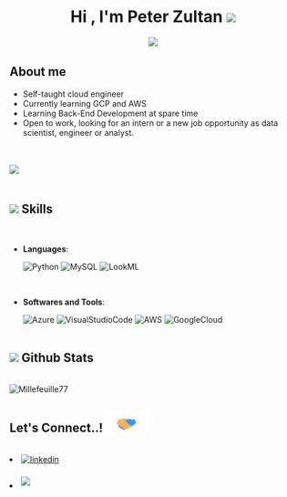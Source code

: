 
<h1 align="center"><b>Hi , I'm Peter Zultan </b><img src="https://media.giphy.com/media/hvRJCLFzcasrR4ia7z/giphy.gif" width="35"></h1>

<p align="center">
  <img src="https://readme-typing-svg.herokuapp.com?font=Time+New+Roman&color=cyan&size=25&center=true&vCenter=true&width=600&height=100&lines=Welcome..&hearts;++;Data+Enthusiast,;Data+Scientist,;Cloud+Engineer+Newbie,;Active+Learner/Researcher"></a>
</p>

## **About me**

- Self-taught cloud engineer
- Currently learning GCP and AWS
- Learning Back-End Development at spare time
- Open to work, looking for an intern or a new job opportunity as data scientist, engineer or analyst.

<br><br>
<img src="https://user-images.githubusercontent.com/73097560/115834477-dbab4500-a447-11eb-908a-139a6edaec5c.gif"><br><br>

## <img src="https://media2.giphy.com/media/QssGEmpkyEOhBCb7e1/giphy.gif?cid=ecf05e47a0n3gi1bfqntqmob8g9aid1oyj2wr3ds3mg700bl&rid=giphy.gif" width ="25"><b> Skills</b>
<br>

<p align="center">

- **Languages**:
    
    ![Python](https://img.shields.io/badge/Python-FFD43B?style=for-the-badge&logo=python&logoColor=blue)
    ![MySQL](https://img.shields.io/badge/MySQL-d3d3d3.svg?style=for-the-badge&logo=mysql&logoColor=blue)
    ![LookML](https://img.shields.io/badge/Looker-f5f5f5.svg?style=for-the-badge&logo=looker&logoColor=red)

<br>

- **Softwares and Tools**:
    
    ![Azure](https://img.shields.io/badge/Azure_ML-0078D7?style=for-the-badge&logo=azure-devops&logoColor=white)
    ![VisualStudioCode](https://img.shields.io/badge/visual_stuido_code-%234285F4.svg?style=for-the-badge&logo=google&logoColor=white)
    ![AWS](https://img.shields.io/badge/Amazon_AWS-FF9900?style=for-the-badge&logo=amazonaws&logoColor=white)
    ![GoogleCloud](https://img.shields.io/badge/Google_Cloud-4285F4?style=for-the-badge&logo=google-cloud&logoColor=white)
 <br><br>
 
 ## <img src="https://media.giphy.com/media/iY8CRBdQXODJSCERIr/giphy.gif" width="35"><b> Github Stats </b>
<br>
  <img src="https://github-readme-stats.vercel.app/api/top-langs?username=Millefeuille77&show_icons=true&locale=en&layout=compact&line_height=20&title_color=7A7ADB&icon_color=2234AE&text_color=D3D3D3&bg_color=0,000000,130F40" width="375"  alt="Millefeuille77"/>
  
 ## <b> Let's Connect..!</b><img src="https://github.com/0xAbdulKhalid/0xAbdulKhalid/raw/main/assets/mdImages/handshake.gif" width ="80">
<br>
<div align='left'>
  
<li>
<a href="https://www.linkedin.com/in/peter-zultan/" target="_blank">
<img src="https://img.shields.io/badge/linkedin:  Peter Zultan-%2300acee.svg?color=405DE6&style=for-the-badge&logo=linkedin&logoColor=white" alt=linkedin style="margin-bottom: 5px;"/>
</a>
</li>

<br>

<li>
<a href="mailto:zultan.peter@gmail.com" target="_blank">
<img src="https://img.shields.io/badge/gmail:  Peter Zultan-%23EA4335.svg?style=for-the-badge&logo=gmail&logoColor=white" t=mail style="margin-bottom: 5px;" />
</a>
</li>
  
  
  
  
  
